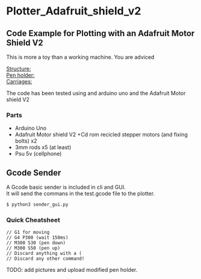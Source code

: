 # Plotter_Adafruit_shield_v2

## Code Example for Plotting with an Adafruit Motor Shield V2

This is more a toy than a working machine. You are adviced

[Structure:](https://www.thingiverse.com/thing:3521286)     
[Pen holder:](https://www.thingiverse.com/thing:1372864)        
[Carriages: ](https://www.thingiverse.com/thing:3561319)        

 


The code has been tested using and arduino uno and the Adafruit Motor shield V2

### Parts
+ Arduino Uno
+ Adafruit Motor shield V2
+Cd rom recicled stepper motors (and fixing bolts) x2
+ 3mm rods x5 (at least)
+ Psu 5v (cellphone)
## Gcode Sender 
A Gcode basic sender is included in cli and GUI.    
It will send the commans in the test.gcode file to the plotter.
``` bash
$ python3 sender_gui.py
```
### Quick Cheatsheet

    // G1 for moving
    // G4 P300 (wait 150ms)
    // M300 S30 (pen down)
    // M300 S50 (pen up)
    // Discard anything with a (
    // Discard any other command!

TODO: add pictures and upload modified pen holder.

